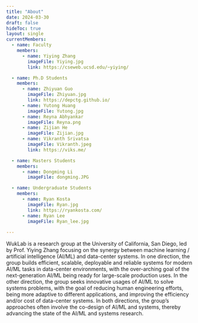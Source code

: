 ```yaml
---
title: "About"
date: 2024-03-30
draft: false
hideToc: true
layout: single
currentMembers:
  - name: Faculty
    members:
      - name: Yiying Zhang
        imageFile: Yiying.jpg
        link: https://cseweb.ucsd.edu/~yiying/

  - name: Ph.D Students
    members:
      - name: Zhiyuan Guo
        imageFile: Zhiyuan.jpg
        link: https://depctg.github.io/
      - name: Yutong Huang
        imageFile: Yutong.jpg
      - name: Reyna Abhyankar
        imageFile: Reyna.png
      - name: Zijian He
        imageFile: Zijian.jpg
      - name: Vikranth Srivatsa
        imageFile: Vikranth.jpeg
        link: https://viks.me/

  - name: Masters Students
    members:
      - name: Dongming Li
        imageFile: dongming.JPG

  - name: Undergraduate Students
    members:
      - name: Ryan Kosta
        imageFile: Ryan.jpg
        link: https://ryankosta.com/
      - name: Ryan Lee
        imageFile: Ryan_lee.jpg
  
---
```


WukLab is a research group at the University of California, San Diego, led by Prof. Yiying Zhang focusing on the synergy between machine learning / artificial intelligence (AI/ML) and data-center systems. In one direction, the group builds efficient, scalable, deployable and reliable systems for modern AI/ML tasks in data-center environments, with the over-arching goal of the next-generation AI/ML being ready for large-scale production uses. In the other direction, the group seeks innovative usages of AI/ML to solve systems problems, with the goal of reducing human engineering efforts, being more adaptive to different applications, and improving the efficiency and/or cost of data-center systems. In both directions, the group’s approaches often involve the co-design of AI/ML and systems, thereby advancing the state of the AI/ML and systems research.
